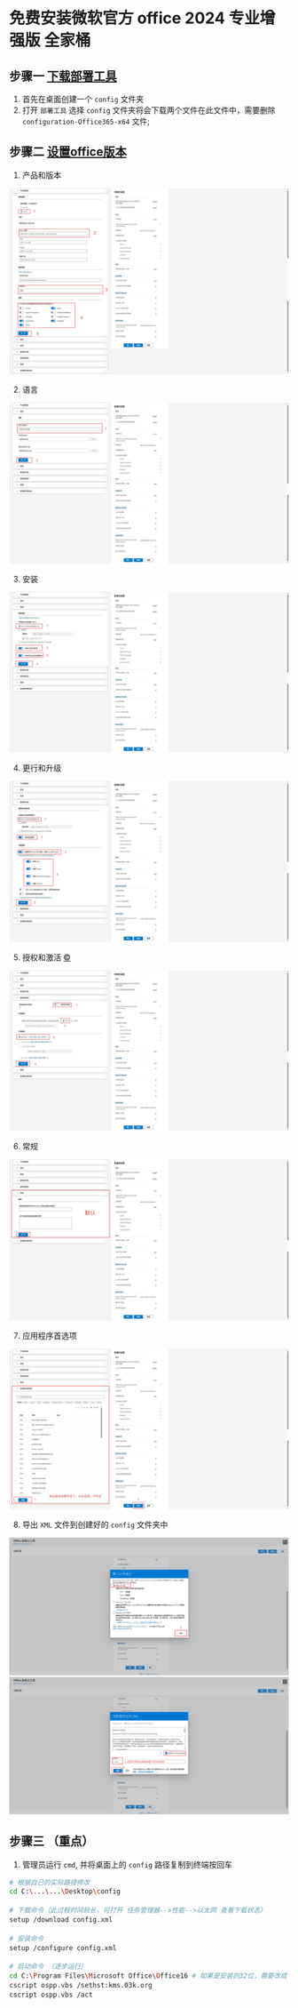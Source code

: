 # 免费安装微软官方 office 2024 专业增强版 全家桶

## 步骤一 [下载部署工具](https://www.microsoft.com/en-us/download/details.aspx?id=49117)

1. 首先在桌面创建一个 `config` 文件夹
2. 打开 `部署工具` 选择 `config` 文件夹将会下载两个文件在此文件中，需要删除 `configuration-Office365-x64` 文件;

## 步骤二 [设置office版本](https://config.office.com/deploymentsettings)

1. 产品和版本
<img src="https://github.com/Skyler-May/FreeParty/blob/main/office%202024/img/1-Products-Versions.png" />

2. 语言
<img src="https://github.com/Skyler-May/FreeParty/blob/main/office%202024/img/2-language.png" />

3. 安装
<img src="https://github.com/Skyler-May/FreeParty/blob/main/office%202024/img/3-install.png" />

4. 更行和升级
<img src="https://github.com/Skyler-May/FreeParty/blob/main/office%202024/img/4-Updates-Upgrades.png" />

5. 授权和激活 [©](https://learn.microsoft.com/zh-cn/deployoffice/vlactivation/gvlks)
<img src="https://github.com/Skyler-May/FreeParty/blob/main/office%202024/img/5-Authorization-Activation.png" />

6. 常规
<img src="https://github.com/Skyler-May/FreeParty/blob/main/office%202024/img/6-conventional.png" />

7. 应用程序首选项
<img src="https://github.com/Skyler-May/FreeParty/blob/main/office%202024/img/7-Application-Preferences.png" />

8. 导出 `XML`  文件到创建好的 `config` 文件夹中
<img src="https://github.com/Skyler-May/FreeParty/blob/main/office%202024/img/8-export.png" />
<img src="https://github.com/Skyler-May/FreeParty/blob/main/office%202024/img/9-export-2.png" />

## 步骤三 （重点）

1. 管理员运行 `cmd`, 并将桌面上的 `config` 路径复制到终端按回车

```bash
# 根据自己的实际路径修改
cd C:\...\...\Desktop\config 

# 下载命令（此过程时间较长，可打开 任务管理器-->性能-->以太网 查看下载状态）
setup /download config.xml

# 安装命令
setup /configure config.xml

# 启动命令 （逐步运行）
cd C:\Program Files\Microsoft Office\Office16 # 如果是安装的32位，需要改成 cd C:\Program Files (x86)\Microsoft Office\Office16
cscript ospp.vbs /sethst:kms.03k.org 
cscript ospp.vbs /act

```
